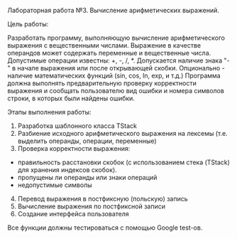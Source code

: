 Лабораторная работа №3. Вычисление арифметических выражений.

Цель работы:

Разработать программу, выполняющую вычисление арифметического выражения с вещественными числами. 
Выражение в качестве операндов может содержать переменные и вещественные числа. Допустимые операции известны: +, -, /, *. 
Допускается наличие знака "-" в начале выражения или после открывающей скобки. Опционально - наличие математических функций (sin, соs, ln, exp, и т.д.)
Программа должна выполнять предварительную проверку корректности выражения и сообщать пользователю вид ошибки 
и номера символов строки, в которых были найдены ошибки.

Этапы выполнения работы:

1. Разработка шаблонного класса TStack
2. Разбиение исходного арифметического выражения на лексемы (т.е. выделить операнды, операции, переменные)
3. Проверка корректности выражения:
  - правильность расстановки скобок (с использованием стека (TStack) для хранения индексов скобок).
  - пропущены ли операнды или знаки операций
  - недопустимые символы
4. Перевод выражения в постфиксную (польскую) запись
5. Вычисление выражения по постфиксной записи
6. Создание интерфейса пользователя

Все функции должны тестироваться с помощью Google test-ов.
